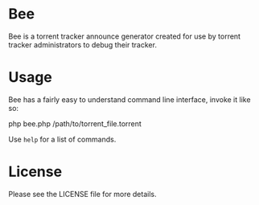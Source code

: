 Bee
===

Bee is a torrent tracker announce generator created for use by torrent tracker administrators to debug their tracker.


Usage
====

Bee has a fairly easy to understand command line interface, invoke it like so:

php bee.php /path/to/torrent_file.torrent

Use `help` for a list of commands.


License
======

Please see the LICENSE file for more details.
